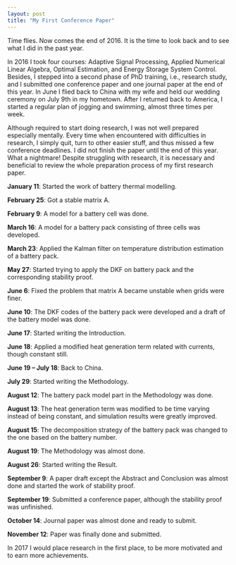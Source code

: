 ```yaml
---
layout: post
title: "My First Conference Paper"
---
```


Time flies. Now comes the end of 2016. It is the time to look back and to see what I did in the past year. 

In 2016 I took four courses: Adaptive Signal Processing, Applied Numerical Linear Algebra, Optimal Estimation, and Energy Storage System Control. Besides, I stepped into a second phase of PhD training, i.e., research study, and I submitted one conference paper and one journal paper at the end of this year. In June I flied back to China with my wife and held our wedding ceremony on July 9th in my hometown. After I returned back to America, I started a regular plan of jogging and swimming, almost three times per week. 

Although required to start doing research, I was not well prepared especially mentally. Every time when encountered with difficulties in research, I simply quit, turn to other easier stuff, and thus missed a few conference deadlines. I did not finish the paper until the end of this year. What a nightmare! Despite struggling with research, it is necessary and beneficial to review the whole preparation process of my first research paper.

**January 11**: Started the work of battery thermal modelling.

**February 25**: Got a stable matrix A.

**February 9**: A model for a battery cell was done.

**March 16**: A model for a battery pack consisting of three cells was developed.

**March 23**: Applied the Kalman filter on temperature distribution estimation of a battery pack.

**May 27**: Started trying to apply the DKF on battery pack and the corresponding stability proof.

**June 6**: Fixed the problem that matrix A became unstable when grids were finer.

**June 10**: The DKF codes of the battery pack were developed and a draft of the battery model was done.

**June 17**: Started writing the Introduction.

**June 18**: Applied a modified heat generation term related with currents, though constant still.

**June 19 – July 18**: Back to China.

**July 29**: Started writing the Methodology.

**August 12**: The battery pack model part in the Methodology was done.

**August 13**: The heat generation term was modified to be time varying instead of being constant, and simulation results were greatly improved.

**August 15**: The decomposition strategy of the battery pack was changed to the one based on the battery number.

**August 19**: The Methodology was almost done.

**August 26**: Started writing the Result.

**September 9**: A paper draft except the Abstract and Conclusion was almost done and started the work of stability proof.

**September 19**: Submitted a conference paper, although the stability proof was unfinished.

**October 14**: Journal paper was almost done and ready to submit.

**November 12**: Paper was finally done and submitted.

In 2017 I would place research in the first place, to be more motivated and to earn more achievements.

